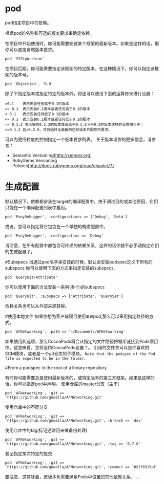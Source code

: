 # pod
pod指定项目中的依赖。

根据pod的名称和可选的版本要求来确定依赖。

在项目中开始使用时，你可能需要安装某个框架的最新版本。如果是这样的话，那你可以直接省略版本要求。

```
pod 'SSZipArchive'
```
在项目后期，你可能需要指定该框架的特定版本，在这种情况下，你可以指定该框架的版本号。
```
pod 'Objection', '0.9'
```
除了不指定版本或指定特定的版本外，你还可以使用下面的运算符来进行设置：
```
>0.1    表示安装任何高于0.1的版本
>= 0.1  表示安装0.1版本或者任何高于0.1的版本
< 0.1   表示安装任何低于0.1的版本
<= 0.1  表示安装0.1版本或者任何低于0.1的版本
~> 0.1.2 表示安装0.1.2的版本或者高于0.1.2小于0.2的版本这样的设置相当于：>=0.1.2 且<0.2.0，并将始终与最新的已知版本匹配您的要求。

```
可以为更细粒度的控制指定一个版本要求列表。
关于版本设置的更多信息，请参考：

* Semantic Versioning[http://semver.org]
* RubyGems Versioning Policies[http://docs.rubygems.org/read/chapter/7]

# 生成配置

默认情况下，依赖都安装在target的编译配置中。由于调试目的或其他原因，它们只能在一个编译配置列表中启用。
```
pod 'PonyDebugger', :configurations => ['Debug', 'Beta']
```
或者，您可以指定将它包含在一个单独的构建配置中。
```
pod 'PonyDebugger', :configuration => 'Debug'
```
请注意，在所有配置中都包含可传递的依赖关系，这样的话你就不必手动指定它们的生成配置了。

#Subspecs
当通过pod名字来安装的时候，默认会安装podspec定义下所有的subspecs
你可以使用下面的方式来指定安装的subspecs.
```
pod 'QueryKit/Attribute'
```
你可以使用下面的方法安装一系列(多个)的subspecs
```
pod 'QueryKit', :subspecs => ['Attribute', 'QuerySet']
```
依赖关系也可以从外部来源获得。

#使用本地文件
如果你想为客户端项目使用`串联`pod,那么可以采用指定路径的方式。
```
pod 'AFNetworking', :path => '~/Documents/AFNetworking'
```
如果使用此选项，那么CocoaPods将会从指定的文件路径把框架链接到Pods项目中。这意味着，您将坚持CocoaPods设置？。
引用的文件夹可以是你喜欢的SCM模块，或者是一个git仓库的子模块。
`Note that the podspec of the Pod file is expected to be in the folder.`

#From a podspec in the root of a library repository.

有时你可能需要总是使用最新版本的，或特定版本的第三方框架。如果是这样的话，你可以指定pod中声明。
使用仓库的master分支（主干）
```
pod 'AFNetworking', :git => 'https://github.com/gowalla/AFNetworking.git'
```
使用仓库中的不同分支
```
pod 'AFNetworking', :git => 'https://github.com/gowalla/AFNetworking.git', :branch => 'dev'
```
使用仓库中的tag(标记通常用来做备份处理)
```
pod 'AFNetworking', :git => 'https://github.com/gowalla/AFNetworking.git', :tag => '0.7.0'
```
甚至指定某次特定的提交
```
pod 'AFNetworking', :git => 'https://github.com/gowalla/AFNetworking.git', :commit => '082f8319af'
```
要注意，这意味着，该版本也需要满足Pods中设置的其他依赖关系。
...


